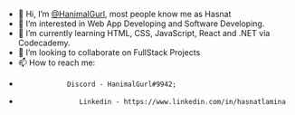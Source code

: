 - 👋 Hi, I’m [@HanimalGurl](https://github.com/HanimalGurl), most people know me as Hasnat
- 👀 I’m interested in Web App Developing and Software Developing.
- 🌱 I’m currently learning HTML, CSS, JavaScript, React and .NET via Codecademy.
- 💞️ I’m looking to collaborate on FullStack Projects
- 📫 How to reach me: 
-        	      Discord - HanimalGurl#9942;
-                    Linkedin - https://www.linkedin.com/in/hasnatlamina

<!---
HanimalGurl/HanimalGurl is a ✨ special ✨ repository because its `README.md` (this file) appears on your GitHub profile.
You can click the Preview link to take a look at your changes.
--->
